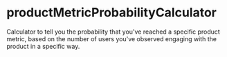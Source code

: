 # productMetricProbabilityCalculator
 Calculator to tell you the probability that you've reached a specific product metric, based on the number of users you've observed engaging with the product in a specific way.

